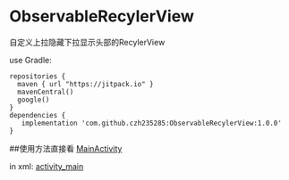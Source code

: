 # ObservableRecylerView
自定义上拉隐藏下拉显示头部的RecylerView

use Gradle:

```
repositories {
  maven { url "https://jitpack.io" }
  mavenCentral()
  google()
}
dependencies {
   implementation 'com.github.czh235285:ObservableRecylerView:1.0.0'
}
```

##使用方法直接看
[MainActivity](https://github.com/czh235285/ObservableRecylerView/blob/master/app/src/main/java/czh/widget/observablerecyclerview/MainActivity.java)  

in xml:
[activity_main](https://github.com/czh235285/ObservableRecylerView/blob/master/app/src/main/res/layout/activity_main.xml)
